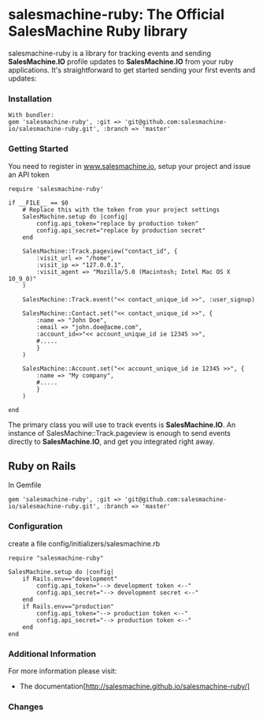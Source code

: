 salesmachine-ruby: The Official SalesMachine Ruby library
====================================================================
salesmachine-ruby is a library for tracking events and sending **SalesMachine.IO** profile updates to **SalesMachine.IO** from your ruby applications. It's straightforward to get started sending your first events and updates:


### Installation

    With bundler:
    gem 'salesmachine-ruby', :git => 'git@github.com:salesmachine-io/salesmachine-ruby.git', :branch => 'master'


### Getting Started

You need to register in www.salesmachine.io, setup your project and issue an API token


    require 'salesmachine-ruby'

    if __FILE__ == $0
      	# Replace this with the token from your project settings
        SalesMachine.setup do |config|
            config.api_token="replace by production token"
        	config.api_secret="replace by production secret"
        end

        SalesMachine::Track.pageview("contact_id", {
        	:visit_url => "/home",
        	:visit_ip => "127.0.0.1",
        	:visit_agent => "Mozilla/5.0 (Macintosh; Intel Mac OS X 10_9_0)"
        )

        SalesMachine::Track.event("<< contact_unique_id >>", :user_signup)

        SalesMachine::Contact.set("<< contact_unique_id >>", {
            :name => "John Doe",
            :email => "john.doe@acme.com",
            :account_id=>"<< account_unique_id ie 12345 >>",
            #.....
            }
        )

        SalesMachine::Account.set("<< account_unique_id ie 12345 >>", {
            :name => "My company",
            #.....
            }
        )

    end


The primary class you will use to track events is **SalesMachine.IO**. An instance of
SalesMachine::Track.pageview is enough to send events directly to **SalesMachine.IO**, and get you integrated
right away.

## Ruby on Rails

In Gemfile

    gem 'salesmachine-ruby', :git => 'git@github.com:salesmachine-io/salesmachine-ruby.git', :branch => 'master'

### Configuration

create a file config/initializers/salesmachine.rb

    require "salesmachine-ruby"

    SalesMachine.setup do |config|
        if Rails.env=="development"
            config.api_token="--> development token <--"
            config.api_secret="--> development secret <--"
        end
        if Rails.env=="production"
            config.api_token="--> production token <--"
            config.api_secret="--> production token <--"
        end
    end


### Additional Information

For more information please visit:

* The documentation[http://salesmachine.github.io/salesmachine-ruby/]

### Changes




